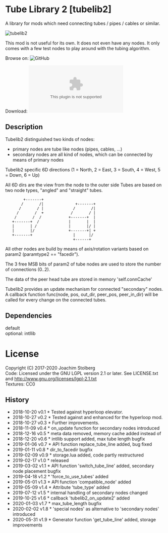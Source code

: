 # Tube Library 2 [tubelib2]

A library for mods which need connecting tubes / pipes / cables or similar.

![tubelib2](https://github.com/joe7575/tubelib2/blob/master/screenshot.png)


This mod is not useful for its own. It does not even have any nodes.
It only comes with a few test nodes to play around with the tubing algorithm.

Browse on: ![GitHub](https://github.com/joe7575/tubelib2)

Download: ![GitHub](https://github.com/joe7575/tubelib2/archive/master.zip)


## Description

Tubelib2 distinguished two kinds of nodes:
- primary nodes are tube like nodes (pipes, cables, ...)
- secondary nodes are all kind of nodes, which can be connected by means of primary nodes

Tubelib2 specific 6D directions (1 = North, 2 = East, 3 = South, 4 = West, 5 = Down, 6 = Up)

All 6D dirs are the view from the node to the outer side
Tubes are based on two node types, "angled" and "straight" tubes.


            +-------+
           /       /|              +-------+
          /       / |             /       /|
         /       /  +            /       / |
        /       /  /            +-------+  |
       +-------+  /             |       |  |
       |       | /              |       |/ |
       |       |/               +-------+| +
       +-------+                  |      |/
                                  +------+


All other nodes are build by means of axis/rotation variants based on param2
 (paramtype2 == "facedir").

The 3 free MSB bits of param2 of tube nodes are used to store the number of connections (0..2).

The data of the peer head tube are stored in memory 'self.connCache'

Tubelib2 provides an update mechanism for connected "secondary" nodes. A callback function
func(node, pos, out_dir, peer_pos, peer_in_dir) will be called for every change on the connected tubes.



## Dependencies
default  
optional: intllib


# License
Copyright (C) 2017-2020 Joachim Stolberg  
Code: Licensed under the GNU LGPL version 2.1 or later.
      See LICENSE.txt and http://www.gnu.org/licenses/lgpl-2.1.txt  
Textures: CC0


## History
- 2018-10-20  v0.1  * Tested against hyperloop elevator.
- 2018-10-27  v0.2  * Tested against and enhanced for the hyperloop mod.
- 2018-10-27  v0.3  * Further improvements.
- 2018-11-09  v0.4  * on_update function for secondary nodes introduced
- 2018-12-16  v0.5  * meta data removed, memory cache added instead of
- 2018-12-20  v0.6  * intllib support added, max tube length bugfix
- 2019-01-06  v0.7  * API function replace_tube_line added, bug fixed
- 2019-01-11  v0.8  * dir_to_facedir bugfix
- 2019-02-09  v0.9  * storage.lua added, code partly restructured
- 2019-02-17  v1.0  * released 
- 2019-03-02  v1.1  * API function 'switch_tube_line' added, secondary node placement bugfix 
- 2019-04-18  v1.2  * 'force_to_use_tubes' added
- 2019-05-01  v1.3  * API function 'compatible_node' added
- 2019-05-09  v1.4  * Attribute 'tube_type' added
- 2019-07-12  v1.5  * internal handling of secondary nodes changed
- 2019-10-25  v1.6  * callback 'tubelib2_on_update2' added
- 2020-01-03  v1.7  * max_tube_length bugfix
- 2020-02-02  v1.8  * 'special nodes' as alternative to 'secondary nodes' introduced
- 2020-05-31  v1.9  * Generator function 'get_tube_line' added, storage improvements


